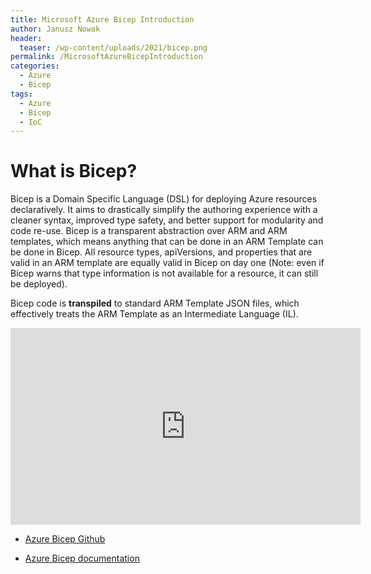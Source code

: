 ```yaml
---
title: Microsoft Azure Bicep Introduction
author: Janusz Nowak
header:
  teaser: /wp-content/uploads/2021/bicep.png
permalink: /MicrosoftAzureBicepIntroduction
categories:
  - Azure
  - Bicep
tags:
  - Azure
  - Bicep
  - IoC
---
```


# What is Bicep?

Bicep is a Domain Specific Language (DSL) for deploying Azure resources declaratively. It aims to drastically simplify the authoring experience with a cleaner syntax, improved type safety, and better support for modularity and code re-use. Bicep is a transparent abstraction over ARM and ARM templates, which means anything that can be done in an ARM Template can be done in Bicep. All resource types, apiVersions, and properties that are valid in an ARM template are equally valid in Bicep on day one (Note: even if Bicep warns that type information is not available for a resource, it can still be deployed).

Bicep code is **transpiled** to standard ARM Template JSON files, which effectively treats the ARM Template as an Intermediate Language (IL).

<iframe width="560" height="315" src="https://www.youtube.com/embed/l85qv_1N2_A" frameborder="0" allow="accelerometer; autoplay; encrypted-media; gyroscope; picture-in-picture" allowfullscreen></iframe>

- [Azure Bicep Github](https://github.com/Azure/bicep)

- [Azure Bicep documentation](https://docs.microsoft.com/en-us/azure/azure-resource-manager/bicep/)
